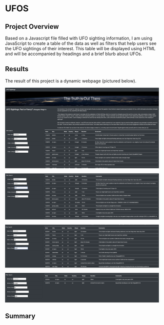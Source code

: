 # UFOS

## Project Overview

Based on a Javascript file filled with UFO sighting information, I am using JavaScript to create a table of the data as well as filters that help users see the UFO sightings of their interest. This table will be displayed using HTML and will be accompanied by headings and a brief blurb about UFOs.

## Results

The result of this project is a dynamic webpage (pictured below). 

![](/static/images/UFO_webpage.png)

![](/static/images/state_filter_UFO.png)

![](/static/images/shape_filter_UFO.png)

![](/static/images/city_filter_UFO.png)


## Summary 